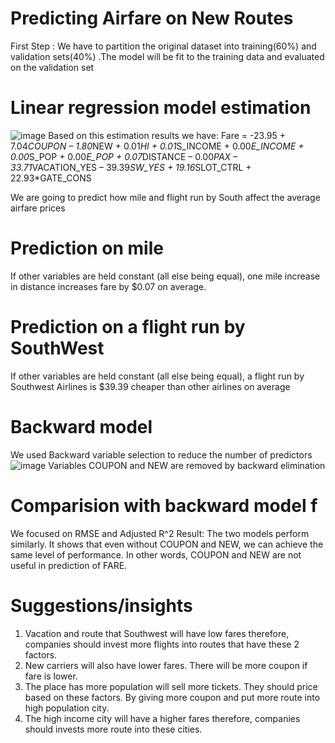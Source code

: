 # Predicting Airfare on New Routes 
First Step : We have to partition the original dataset into training(60%) and validation sets(40%) .The model will be fit to the training data and evaluated on the validation set
# Linear regression model estimation 
![image](https://user-images.githubusercontent.com/99052999/153841684-20b19698-77eb-4df6-9ac0-67e7a9cb6417.png)
Based on this estimation results we have: 
Fare = -23.95 + 7.04*COUPON – 1.80*NEW + 0.01*HI + 0.01*S_INCOME + 0.00*E_INCOME + 0.00*S_POP + 0.00*E_POP + 0.07*DISTANCE – 0.00*PAX – 33.71*VACATION_YES – 39.39*SW_YES + 19.16*SLOT_CTRL + 22.93*GATE_CONS
 
We are going to predict how mile and flight run by South affect the average airfare prices 
# Prediction on mile
If other variables are held constant (all else being equal), one mile increase in distance increases fare by $0.07 on average.

# Prediction on a flight run by SouthWest 
If other variables are held constant (all else being equal), a flight run by Southwest Airlines is $39.39 cheaper than other airlines on average

# Backward model 
We used Backward variable selection to reduce the number of predictors 
![image](https://user-images.githubusercontent.com/99052999/153843046-4476ee13-0a48-49a9-8cdc-eee0e7c760db.png)
Variables COUPON and NEW are removed by backward elimination

# Comparision with backward model f
We focused on RMSE and Adjusted R^2
Result: The two models perform similarly. It shows that even without COUPON and NEW, we can achieve the same level of performance. In other words, COUPON and NEW are not useful in prediction of FARE. 

# Suggestions/insights 
1. Vacation and route that Southwest will have low fares therefore, companies should invest more flights into routes that have these 2 factors. 
2. New carriers will also have lower fares. There will be more coupon if fare is lower.  
3. The place has more population will sell more tickets. They should price based on these factors. By giving more coupon and put more route into high population city. 
4. The high income city will have a higher fares therefore, companies should invests more route into these cities. 

